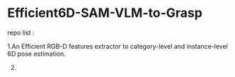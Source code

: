 # Efficient6D-SAM-VLM-to-Grasp
repo list : 

1.An Efficient RGB-D features extractor to category-level and instance-level 6D pose estimation. 

2.
